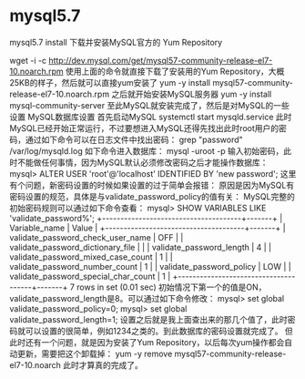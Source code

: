 # mysql5.7
mysql5.7 install
下载并安装MySQL官方的 Yum Repository

wget -i -c http://dev.mysql.com/get/mysql57-community-release-el7-10.noarch.rpm
使用上面的命令就直接下载了安装用的Yum Repository，大概25KB的样子，然后就可以直接yum安装了
yum -y install mysql57-community-release-el7-10.noarch.rpm
之后就开始安装MySQL服务器
yum -y install mysql-community-server
至此MySQL就安装完成了，然后是对MySQL的一些设置
MySQL数据库设置
首先启动MySQL
systemctl start mysqld.service
此时MySQL已经开始正常运行，不过要想进入MySQL还得先找出此时root用户的密码，通过如下命令可以在日志文件中找出密码：
grep "password" /var/log/mysqld.log
如下命令进入数据库：
mysql -uroot -p 
输入初始密码，此时不能做任何事情，因为MySQL默认必须修改密码之后才能操作数据库：
mysql>     ALTER USER 'root'@'localhost' IDENTIFIED BY 'new password';
这里有个问题，新密码设置的时候如果设置的过于简单会报错：
原因是因为MySQL有密码设置的规范，具体是与validate_password_policy的值有关：
MySQL完整的初始密码规则可以通过如下命令查看：
mysql> SHOW VARIABLES LIKE 'validate_password%';
+--------------------------------------+-------+
| Variable_name | Value |
+--------------------------------------+-------+
| validate_password_check_user_name | OFF |
| validate_password_dictionary_file | |
| validate_password_length | 4 |
| validate_password_mixed_case_count | 1 |
| validate_password_number_count | 1 |
| validate_password_policy | LOW |
| validate_password_special_char_count | 1 |
+--------------------------------------+-------+
7 rows in set (0.01 sec)
初始情况下第一个的值是ON，validate_password_length是8。可以通过如下命令修改：
mysql> set global validate_password_policy=0;
mysql> set global validate_password_length=1;
设置之后就是我上面查出来的那几个值了，此时密码就可以设置的很简单，例如1234之类的。到此数据库的密码设置就完成了。
但此时还有一个问题，就是因为安装了Yum Repository，以后每次yum操作都会自动更新，需要把这个卸载掉：
yum -y remove mysql57-community-release-el7-10.noarch
此时才算真的完成了。
